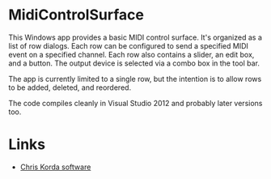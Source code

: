 # MidiControlSurface

This Windows app provides a basic MIDI control surface. It's organized as a list of row dialogs. Each row can be configured to send a specified MIDI event on a specified channel. Each row also contains a slider, an edit box, and a button. The output device is selected via a combo box in the tool bar.

The app is currently limited to a single row, but the intention is to allow rows to be added, deleted, and reordered.

The code compiles cleanly in Visual Studio 2012 and probably later versions too.

# Links

* [Chris Korda software](https://victimofleisure.github.io/software)


